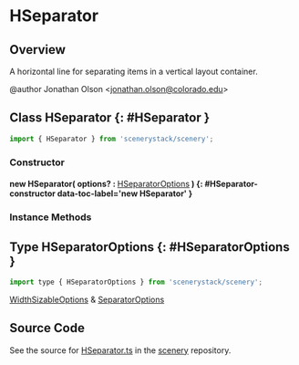 # HSeparator

## Overview

A horizontal line for separating items in a vertical layout container.

@author Jonathan Olson &lt;jonathan.olson@colorado.edu&gt;

## Class HSeparator {: #HSeparator }


```js
import { HSeparator } from 'scenerystack/scenery';
```
### Constructor

#### new HSeparator( options? : <span style="font-weight: 400;">[HSeparatorOptions](../scenery/HSeparator.md#HSeparatorOptions)</span> ) {: #HSeparator-constructor data-toc-label='new HSeparator' }

### Instance Methods





## Type HSeparatorOptions {: #HSeparatorOptions }


```js
import type { HSeparatorOptions } from 'scenerystack/scenery';
```


[WidthSizableOptions](../scenery/WidthSizable.md#WidthSizableOptions) &amp; [SeparatorOptions](../scenery/Separator.md#SeparatorOptions)



## Source Code

See the source for [HSeparator.ts](https://github.com/phetsims/scenery/blob/main/js/layout/nodes/HSeparator.ts) in the [scenery](https://github.com/phetsims/scenery) repository.
